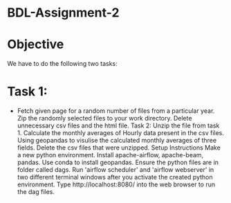 # BDL-Assignment-2
# Objective
We have to do the following two tasks:

# Task 1:
- Fetch given page for a random number of files from a particular year.
Zip the randomly selected files to your work directory.
Delete unnecessary csv files and the html file.
Task 2:
Unzip the file from task 1.
Calculate the monthly averages of Hourly data present in the csv files.
Using geopandas to visulise the calculated monthly averages of three fields.
Delete the csv files that were unzipped.
Setup Instructions
Make a new python environment.
Install apache-airflow, apache-beam, pandas.
Use conda to install geopandas.
Ensure the python files are in folder called dags.
Run 'airflow scheduler' and 'airflow webserver' in two different terminal windows after you activate the created python environment.
Type http://localhost:8080/ into the web browser to run the dag files.
